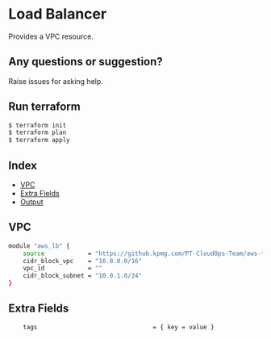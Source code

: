 # Load Balancer

Provides a VPC resource.

## Any questions or suggestion?

Raise issues for asking help.

## Run terraform

```bash
$ terraform init
$ terraform plan
$ terraform apply
```

## Index

- [VPC](#vpc)
- [Extra Fields](#extra_fields)
- [Output](#output)

## VPC<a name="vpc"></a>
```bash
module "aws_lb" {
    source            = "https://github.kpmg.com/PT-CloudOps-Team/aws-tf-catalog/tree/main/terraform-aws-vpc"
    cidr_block_vpc    = "10.0.0.0/16"
    vpc_id            = ""
    cidr_block_subnet = "10.0.1.0/24"
}
```

## Extra Fields<a name="extra_fields"></a>
```bash
    tags                                = { key = value }
```
